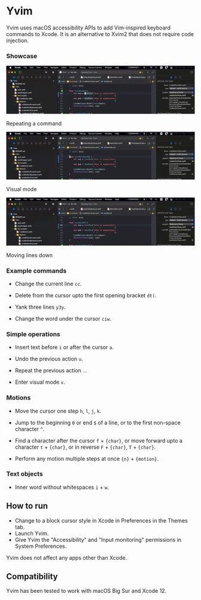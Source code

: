 #  Yvim

Yvim uses macOS accessibility APIs to add Vim-inspired keyboard commands to Xcode. It is an alternative to Xvim2 that does not require code injection.

### Showcase

![Repeat](demo_repeat.gif)

Repeating a command

![Visual](demo_visual.gif)

Visual mode

![Move lines](demo_move_lines.gif)

Moving lines down

### Example commands

* Change the current line `cc`.

* Delete from the cursor upto the first opening bracket `dt(`.

* Yank three lines `y3y`.

* Change the word under the cursor `ciw`.

### Simple operations

* Insert text before `i` or after the cursor `a`.

* Undo the previous action `u`.

* Repeat the previous action `.`.

* Enter visual mode `v`.

### Motions

* Move the cursor one step `h`, `l`, `j`, `k`.

* Jump to the beginning `0` or end `$` of a line, or to the first non-space character `^`.

* Find a character after the cursor `f` + `{char}`, or move forward upto a character `t` + `{char}`, or in reverse `F` + `{char}`, `T` + `{char}`.

* Perform any motion multiple steps at once `{n}` + `{motion}`.

### Text objects

* Inner word without whitespaces `i` + `w`.

## How to run

* Change to a block cursor style in Xcode in Preferences in the Themes tab.
* Launch Yvim.
* Give Yvim the "Accessibility" and "Input monitoring" permissions in System Preferences.

Yvim does not affect any apps other than Xcode.

## Compatibility

Yvim has been tested to work with macOS Big Sur and Xcode 12.
